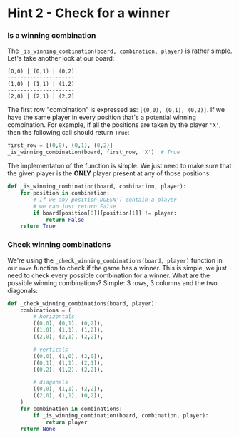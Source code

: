 # Hint 2 - Check for a winner

### Is a winning combination

The `_is_winning_combination(board, combination, player)` is rather simple. Let's take another look at our board:

```
(0,0) | (0,1) | (0,2)
---------------------
(1,0) | (1,1) | (1,2)
---------------------
(2,0) | (2,1) | (2,2)
```

The first row "combination" is expressed as: `[(0,0), (0,1), (0,2)]`. If we have the same player in every position that's a potential winning combination. For example, if all the positions are taken by the player `'X'`, then the following call should return `True`:

```python
first_row = [(0,0), (0,1), (0,2)]
_is_winning_combination(board, first_row, 'X')  # True
```

The implementaton of the function is simple. We just need to make sure that the given player is the **ONLY** player present at any of those positions:

```python
def _is_winning_combination(board, combination, player):
    for position in combination:
        # If we any position DOESN'T contain a player
        # we can just return False
        if board[position[0]][position[1]] != player:
            return False
    return True
```

### Check winning combinations

We're using the `_check_winning_combinations(board, player)` function in our `move` function to check if the game has a winner. This is simple, we just need to check every possible combination for a winner. What are the possible winning combinations? Simple: 3 rows, 3 columns and the two diagonals:


```python
def _check_winning_combinations(board, player):
    combinations = (
        # horizontals
        ((0,0), (0,1), (0,2)),
        ((1,0), (1,1), (1,2)),
        ((2,0), (2,1), (2,2)),

        # verticals
        ((0,0), (1,0), (2,0)),
        ((0,1), (1,1), (2,1)),
        ((0,2), (1,2), (2,2)),

        # diagonals
        ((0,0), (1,1), (2,2)),
        ((2,0), (1,1), (0,2)),
    )
    for combination in combinations:
        if _is_winning_combination(board, combination, player):
            return player
    return None
```
